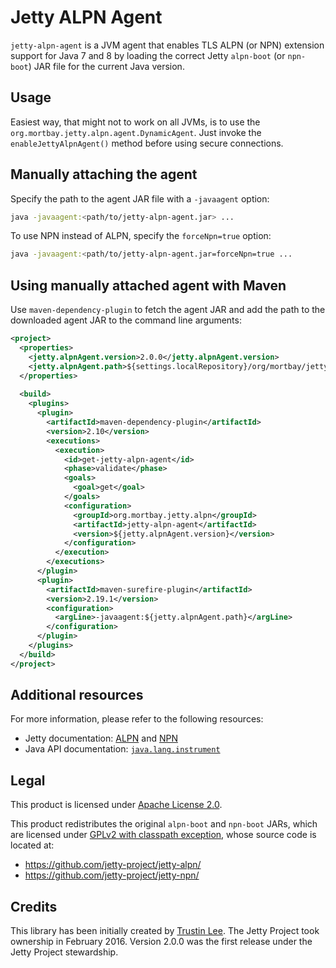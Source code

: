 # Jetty ALPN Agent

`jetty-alpn-agent` is a JVM agent that enables TLS ALPN (or NPN) extension 
support for Java 7 and 8 by loading the correct Jetty `alpn-boot` 
(or `npn-boot`) JAR file for the current Java version. 

## Usage

Easiest way, that might not to work on all JVMs, is to use the `org.mortbay.jetty.alpn.agent.DynamicAgent`.
Just invoke the `enableJettyAlpnAgent()` method before using secure connections.

## Manually attaching the agent

Specify the path to the agent JAR file with a `-javaagent` option:

```bash
java -javaagent:<path/to/jetty-alpn-agent.jar> ...
```

To use NPN instead of ALPN, specify the `forceNpn=true` option:

```bash
java -javaagent:<path/to/jetty-alpn-agent.jar=forceNpn=true ...
```

## Using manually attached agent with Maven

Use `maven-dependency-plugin` to fetch the agent JAR and add the path to 
the downloaded agent JAR to the command line arguments:

```xml
<project>
  <properties>
    <jetty.alpnAgent.version>2.0.0</jetty.alpnAgent.version>
    <jetty.alpnAgent.path>${settings.localRepository}/org/mortbay/jetty/alpn/jetty-alpn-agent/${jetty.alpnAgent.version}/jetty-alpn-agent-${jetty.alpnAgent.version}.jar</jetty.alpnAgent.path>
  </properties>
  
  <build>
    <plugins>
      <plugin>
        <artifactId>maven-dependency-plugin</artifactId>
        <version>2.10</version>
        <executions>
          <execution>
            <id>get-jetty-alpn-agent</id>
            <phase>validate</phase>
            <goals>
              <goal>get</goal>
            </goals>
            <configuration>
              <groupId>org.mortbay.jetty.alpn</groupId>
              <artifactId>jetty-alpn-agent</artifactId>
              <version>${jetty.alpnAgent.version}</version>
            </configuration>
          </execution>
        </executions>
      </plugin>
      <plugin>
        <artifactId>maven-surefire-plugin</artifactId>
        <version>2.19.1</version>
        <configuration>
          <argLine>-javaagent:${jetty.alpnAgent.path}</argLine>
        </configuration>
      </plugin>
    </plugins>
  </build>
</project>
```

## Additional resources

For more information, please refer to the following resources:

- Jetty documentation: [ALPN](http://eclipse.org/jetty/documentation/current/alpn-chapter.html) 
and [NPN](http://eclipse.org/jetty/documentation/9.2.10.v20150310/npn-chapter.html)
- Java API documentation: [`java.lang.instrument`](https://docs.oracle.com/javase/8/docs/api/java/lang/instrument/package-summary.html)

## Legal

This product is licensed under [Apache License 2.0](http://www.apache.org/licenses/LICENSE-2.0).

This product redistributes the original `alpn-boot` and `npn-boot` JARs, which are licensed under [GPLv2 with classpath exception](http://openjdk.java.net/legal/gplv2+ce.html), whose source code is located at:

- https://github.com/jetty-project/jetty-alpn/
- https://github.com/jetty-project/jetty-npn/

## Credits

This library has been initially created by [Trustin Lee](https://github.com/trustin/).
The Jetty Project took ownership in February 2016.
Version 2.0.0 was the first release under the Jetty Project stewardship.
